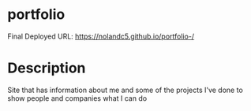 # portfolio

Final Deployed URL: https://nolandc5.github.io/portfolio-/

<h1>Description </h1>
Site that has information about me and some of the projects I've done to show people and companies what I can do
